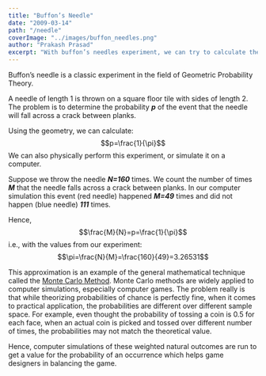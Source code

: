 ```yaml
---
title: "Buffon’s Needle"
date: "2009-03-14"
path: "/needle"
coverImage: "../images/buffon_needles.png"
author: "Prakash Prasad"
excerpt: "With buffon’s needles experiment, we can try to calculate the value of pi. This kind of approximate calculation is classes as a Monte Carlo Method"
---
```


Buffon’s needle is a classic experiment in the field of Geometric Probability Theory.

A needle of length 1 is thrown on a square floor tile with sides of length 2. The problem is to determine the probability ***p*** of the event that the needle will fall across a crack between planks.

Using the geometry, we can calculate:
$$p=\frac{1}{\pi}$$
We can also physically perform this experiment, or simulate it on a computer.

Suppose we throw the needle ***N=160*** times. We count the number of times ***M*** that the needle falls across a crack between planks. In our computer simulation this event (red needle) happened ***M=49*** times and did not happen (blue needle) ***111*** times.

Hence, 
$$\frac{M}{N}=p=\frac{1}{\pi}$$
i.e., with the values from our experiment:
$$\pi=\frac{N}{M}=\frac{160}{49}=3.26531$$

This approximation is an example of the general mathematical technique called the [Monte Carlo Method](https://en.wikipedia.org/wiki/Monte_Carlo_method). Monte Carlo methods are widely applied to computer simulations, especially computer games. The problem really is that while theorizing probabilities of chance is perfectly fine, when it comes to practical application, the probabilities are different over different sample space. For example, even thought the probability of tossing a coin is 0.5 for each face, when an actual coin is picked and tossed over different number of times, the probabilities may not match the theoretical value.

Hence, computer simulations of these weighted natural outcomes are run to get a value for the probability of an occurrence which helps game designers in balancing the game.
